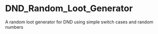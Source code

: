 # DND_Random_Loot_Generator
A random loot generator for DND using simple switch cases and random numbers
